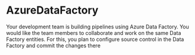 # AzureDataFactory
Your development team is building pipelines using Azure Data Factory. You would like the team members to collaborate and work on the same Data Factory entities. For this, you plan to configure source control in the Data Factory and commit the changes there
